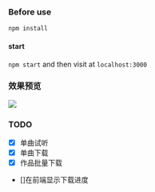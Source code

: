 ### Before use

`npm install`

#### start

`npm start`
and then visit at `localhost:3000`

### 效果预览

![](http://47.106.243.241/images/k3.png)

### TODO
- [X] 单曲试听
- [X] 单曲下载
- [X] 作品批量下载
- []在前端显示下载进度
